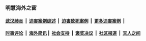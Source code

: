 
### 明慧海外之窗

####  [武汉肺炎](indexes/365.md?t=01020200) &nbsp;|&nbsp;  [迫害案例综述](indexes/328.md?t=01020200) &nbsp;|&nbsp; [迫害致死案例](indexes/277.md?t=01020200)  &nbsp;|&nbsp; [更多迫害案例](indexes/81.md?t=01020200)  &nbsp;|&nbsp; 
####  [时事评论](indexes/251.md?t=01020200) &nbsp;|&nbsp; [海外简讯](indexes/245.md?t=01020200)&nbsp;|&nbsp;  [社会支持](indexes/140.md?t=01020200) &nbsp;|&nbsp; [褒奖决议](indexes/282.md?t=01020200) &nbsp;|&nbsp; [社区报道](indexes/91.md?t=01020200)  &nbsp;|&nbsp; [天人之间](indexes/78.md?t=01020200) 


